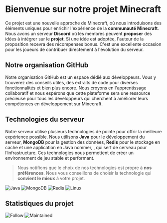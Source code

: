 # Bienvenue sur notre projet Minecraft

Ce projet est une nouvelle approche de Minecraft, où nous introduisons des éléments uniques pour enrichir l'expérience de la **communauté Minecraft**. Nous avons un serveur **Discord** où les membres peuvent **proposer** des idées à intégrer sur le **projet**. Si une idée est adoptée, l'auteur de la proposition recevra des récompenses bonus. C'est une excellente occasion pour les joueurs de contribuer directement à l'évolution du serveur.

## Notre organisation GitHub

Notre organisation GitHub est un espace dédié aux développeurs. Vous y trouverez des conseils utiles, des extraits de code pour diverses fonctionnalités et bien plus encore. Nous croyons en l'apprentissage collaboratif et nous espérons que cette plateforme sera une ressource précieuse pour tous les développeurs qui cherchent à améliorer leurs compétences en développement sur Minecraft.

## Technologies du serveur

Notre serveur utilise plusieurs technologies de pointe pour offrir la meilleure expérience possible. Nous utilisons **Java** pour le développement du serveur, **MongoDB** pour la gestion des données, **Redis** pour le stockage en cache et une application en Java nommer, , qui sert de cerveau pour l’infrastructure. Ces technologies nous permettent de créer un environnement de jeu stable et performant.
 
> Nous notifions que le choix de nos technologies est propre à **nos préférences**. Nous vous conseillons de choisir la technologie qui **convient le mieux** à votre projet.

![Java](https://img.shields.io/badge/Java-ED8B00?style=for-the-badge&logo=openjdk&logoColor=white)
![MongoDB](https://img.shields.io/badge/MongoDB-4EA94B?style=for-the-badge&logo=mongodb&logoColor=white)
![Redis](https://img.shields.io/badge/redis-%23DD0031.svg?&style=for-the-badge&logo=redis&logoColor=white)
![Linux](https://img.shields.io/badge/Linux-FCC624?style=for-the-badge&logo=linux&logoColor=black)
## Statistiques du projet

![Follow](https://img.shields.io/github/followers/WarauServ.svg?style=social&label=Follow&maxAge=2592000)
![Maintained](https://img.shields.io/badge/Maintained%3F-yes-green.svg)
